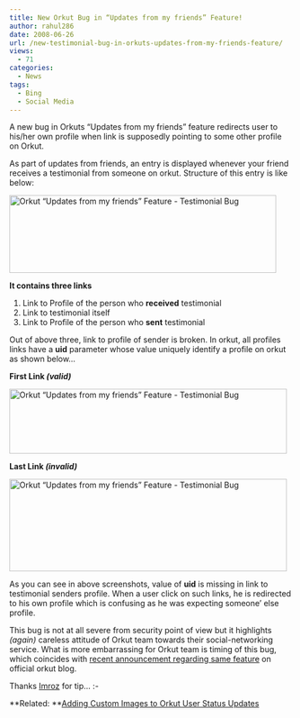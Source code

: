 ```yaml
---
title: New Orkut Bug in “Updates from my friends” Feature!
author: rahul286
date: 2008-06-26
url: /new-testimonial-bug-in-orkuts-updates-from-my-friends-feature/
views:
  - 71
categories:
  - News
tags:
  - Bing
  - Social Media
---
```

</p> </p> 

A new bug in Orkuts “Updates from my friends” feature redirects user to his/her own profile when link is supposedly pointing to some other profile on Orkut.

As part of updates from friends, an entry is displayed whenever your friend receives a testimonial from someone on orkut. Structure of this entry is like below:

[<img class="wp-image-52900" style="border-right: 0px;border-top: 0px;border-left: 0px;border-bottom: 0px" height="138" alt="Orkut “Updates from my friends” Feature - Testimonial Bug" src="http://cdn.devilsworkshop.org/files/2008/06/image-thumb50.png" width="475" border="0" />][1] </p> </p> </p> 

**It contains three links**

  1. Link to Profile of the person who **received** testimonial
  2. Link to testimonial itself
  3. Link to Profile of the person who **sent** testimonial

Out of above three, link to profile of sender is broken. In orkut, all profiles links have a **uid** parameter whose value uniquely identify a profile on orkut as shown below…

**First Link *(valid)***

[<img style="border-right: 0px;border-top: 0px;border-left: 0px;border-bottom: 0px" height="115" alt="Orkut “Updates from my friends” Feature - Testimonial Bug" src="http://cdn.devilsworkshop.org/files/2008/06/image-thumb51.png" width="494" border="0" />][2] 

**Last Link *(invalid)***</p> </p> </p> 

[<img style="border-right: 0px;border-top: 0px;border-left: 0px;border-bottom: 0px" height="164" alt="Orkut “Updates from my friends” Feature - Testimonial Bug" src="http://cdn.devilsworkshop.org/files/2008/06/image-thumb52.png" width="494" border="0" />][3] 

As you can see in above screenshots, value of **uid** is missing in link to testimonial senders profile. When a user click on such links, he is redirected to his own profile which is confusing as he was expecting someone’ else profile.</p> 

This bug is not at all severe from security point of view but it highlights *(again)* careless attitude of Orkut team towards their social-networking service. What is more embarrassing for Orkut team is timing of this bug, which coincides with <a href="http://en.blog.orkut.com/2008/06/what-are-your-friends-up-to-check-out.html" onclick="_gaq.push(['_trackEvent', 'outbound-article', 'http://en.blog.orkut.com/2008/06/what-are-your-friends-up-to-check-out.html', 'recent announcement regarding same feature']);" >recent announcement regarding same feature</a> on official orkut blog.

Thanks <a href="http://www.imroz.co.cc/" onclick="_gaq.push(['_trackEvent', 'outbound-article', 'http://www.imroz.co.cc/', 'Imroz']);" >Imroz</a> for tip… <img src="http://devilsworkshop.org/wp-includes/images/smilies/simple-smile.png" alt=":-)" class="wp-smiley" style="height: 1em; max-height: 1em;" />

**Related: **[Adding Custom Images to Orkut User Status Updates][4]

 [1]: http://cdn.devilsworkshop.org/files/2008/06/image57.png
 [2]: http://cdn.devilsworkshop.org/files/2008/06/image58.png
 [3]: http://cdn.devilsworkshop.org/files/2008/06/image59.png
 [4]: http://devilsworkshop.org/2008/06/23/adding-custom-images-to-orkut-user-status-updates-new-bug/
